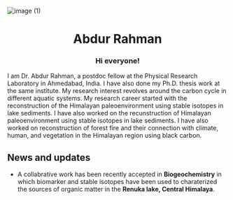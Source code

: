 ![image (1)](https://user-images.githubusercontent.com/116168762/196684466-40ba1559-29d0-4808-a7dc-0aefa5777d1c.jpg)
<h1 align="center">Abdur Rahman</h1>

<h3 align="center">Hi everyone!</h3>

I am Dr. Abdur Rahman, a postdoc fellow at the Physical Research Laboratory in Ahmedabad, India. I have also done my Ph.D. thesis work at the same institute. My research interest revolves around the carbon cycle in different aquatic systems. My research career started with the reconstruction of the Himalayan paleoenvironment using stable isotopes in lake sediments. I have also worked on the recunstruction of Himalayan paleoenvironment using stable isotopes in lake sediments. I have also worked on reconstruction of forest fire and their connection with climate, human, and vegetation in the Himalayan region using black carbon. 

<h2 align="left">News and updates</h2>

- A collabrative work has been recently accepted in __Biogeochemistry__ in which biomarker and stable isotopes have been used to charaterized the sources of organic matter in the __Renuka lake, Central Himalaya__.






